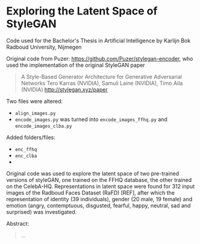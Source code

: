 # Exploring the Latent Space of StyleGAN
Code used for the Bachelor's Thesis in Artificial Intelligence by Karlijn Bok \
Radboud University, Nijmegen

Original code from Puzer: https://github.com/Puzer/stylegan-encoder, who used the implementation of the original StyleGAN paper 
> A Style-Based Generator Architecture for Generative Adversarial Networks
Tero Karras (NVIDIA), Samuli Laine (NVIDIA), Timo Aila (NVIDIA)
http://stylegan.xyz/paper


Two files were altered: 
* `align_images.py`
* `encode_images.py` was turned into `encode_images_ffhq.py` and `encode_images_clba.py`

Added folders/files:
* `enc_ffhq`
* `enc_clba`
* 

Original code was used to explore the latent space of two pre-trained versions of styleGAN, one trained on the FFHQ database, the other trained on the CelebA-HQ. Representations in latent space were found for 312 input images of the Radboud Faces Dataset (RaFD) [REF], after which the representation of identity (39 individuals), gender (20 male, 19 female) and emotion (angry, contemptuous, disgusted, fearful, happy, neutral, sad and surprised) was investigated.

Abstract: 
> ...
